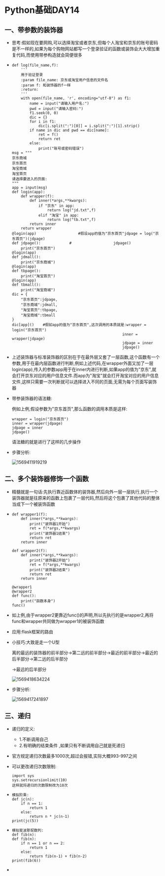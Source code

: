 # Python基础DAY14

## 一、带参数的装饰器

- 思考:假如现在要网购,可以选择淘宝或者京东,但每个人淘宝和京东的账号密码是不一样的,如果为每个购物网站都写一个登录验证的函数或装饰会大大增加重复代码,而使用带参构造就会简便很多

- ```
  def log(file_name,f):
      '''
      用于验证登录
      :param file_name: 京东或淘宝用户信息的文件名
      :param f: 和装饰器的f一样
      :return:
      '''
      with open(file_name, 'r', encoding="utf-8") as f1:
          name = input("请输入用户名:")
          pwd = input("请输入密码:")
          f1.seek(0, 0)
          dic = {}
          for i in f1:
              dic[i.split(":")[0]] = i.split(":")[1].strip()
          if name in dic and pwd == dic[name]:
              ret = f()
              return ret
          else:
              print("账号或密码错误")
  msg = """
  京东商城
  京东首页
  淘宝商城
  淘宝首页
  请选择要进入的页面:
  """
  app = input(msg)
  def login(app):
      def wrapper(f):
          def inner(*args,**kwargs):
              if "京东" in app:
                  return log("jd.txt",f)
              elif "淘宝" in app:
                  return log("tb.txt",f)
          return inner
      return wrapper
  @login(app)					#假设app的值为"京东首页"jdpage = log("京东首页")(jdpage)
  def jdpage():				#					jdpage()	
      print("京东首页")
  @login(app)
  def jdmall():
      print("京东商城")
  @login(app)
  def tbpage():
      print("淘宝首页")
  @login(app)
  def tbmall():
      print("淘宝商城")
  dic = {
      "京东首页":jdpage,
      "京东商城":jdmall,
      "淘宝首页":tbpage,
      "淘宝商城":tbmall
  }
  dic[app]()    #假如app的值为"京东首页",这次调用的本质就是:wrapper = login("京东首页")
  													inner = wrapper(jdpage)
  													jdpage = inner
  													jdpage()
  ```

- 上述装饰器与标准装饰器的区别在于在最外层又套了一层函数,这个函数有一个参数,用于在最内层函数进行判断,例如上述代码,在wrapper外面又加了一层login(app),传入的参数app用于在inner内进行判断,如果app的值为"京东",就会打开京东对应的用户信息文件.而app为"淘宝"就会打开淘宝对应的用户信息文件,这样只需要一次判断就可以选择进入不同的页面,无需为每个页面写装饰器

- 带参装饰器的语法糖:

  例如上例,假设参数为"京东首页",那么函数的调用本质是这样:

  ```
  wrapper = login("京东首页")
  inner = wrapper(jdpage)
  jdpage = inner
  jdpage()
  ```

  语法糖的就是进行了这样的几步操作

- 步骤分析:

  ![1569411919219](.\Python基础DAY14.assets\1569411919219.png)

## 二、多个装饰器修饰一个函数

- 精髓就是一句话:先执行靠近函数体的装饰器,然后向外一层一层执行,执行一个装饰器就是往原来的函数上包裹了一层代码,然后将这个包裹了其他代码的整体当成下一个被装饰函数

- ```
  def wrapper1(f):
      def inner(*args,**kwargs):
          print("装饰器1开始")
          ret = f(*args,**kwargs)
          print("装饰器1结束")
          return ret
      return inner
  
  def wrapper2(f):
      def inner(*args,**kwargs):
          print("装饰器2开始")
          ret = f(*args,**kwargs)
          print("装饰器2结束")
          return ret
      return inner
  
  @wrapper1
  @wrapper2
  def func():
      print("函数本身")
  func()
  ```

- 如上例,由于wrapper2更靠近func()的声明,所以先执行的是wrapper2,再将func和wrapper共同做为wrapper1的被装饰函数

- 应用:flask框架的路由

- 小技巧:大致是走一个U型

  离的最远的装饰器的前半部分->第二远的前半部分->最近的前半部分->最近的后半部分->第二远的后半部分

  ->最远的后半部分

  ![1569418634224](.\Python基础DAY14.assets\1569418634224.png)

- 步骤分析:

  ![1569417241897](.\Python基础DAY14.assets\1569417241897.png)

## 三、递归

- 递归的定义:

  - 1.不断调用自己 
  - 2.有明确的结束条件 ,如果只有不断调用自己就是死递归

- 官方规定递归次数最多1000次,超过会报错,实际大概993-997之间

- 可以更改递归次数限制:

  ```
  import sys
  sys.setrecursionlimit(10)
  这样就将递归的次数限制改为10次
  ```

- ```
  模拟阶乘:
  def jc(n):
      if n == 1:
          return 1
      else:
          return n * jc(n-1)
  print(jc(5))
  ```

- ```
  模拟斐波那契数列:
  def fib(n):
  def fib(n):
      if n == 1 or n == 2:
          return 1
      else:
          return fib(n-1) + fib(n-2)
  print(fib(6))
  ```

- 